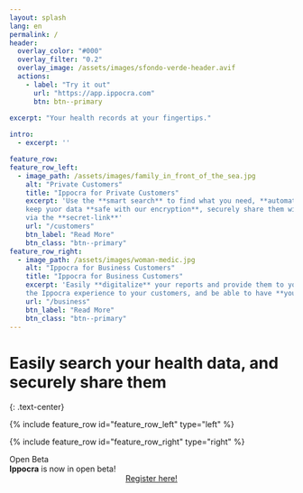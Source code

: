 ```yaml
---
layout: splash
lang: en
permalink: /
header:
  overlay_color: "#000"
  overlay_filter: "0.2"
  overlay_image: /assets/images/sfondo-verde-header.avif
  actions:
    - label: "Try it out"
      url: "https://app.ippocra.com"
      btn: btn--primary
  
excerpt: "Your health records at your fingertips."

intro: 
  - excerpt: ''

feature_row:
feature_row_left:
  - image_path: /assets/images/family_in_front_of_the_sea.jpg
    alt: "Private Customers"
    title: "Ippocra for Private Customers"
    excerpt: 'Use the **smart search** to find what you need, **automatically organize**,
    keep yuor data **safe with our encryption**, securely share them wiht medical professionals 
    via the **secret-link**'
    url: "/customers"
    btn_label: "Read More"
    btn_class: "btn--primary"
feature_row_right:
  - image_path: /assets/images/woman-medic.jpg
    alt: "Ippocra for Business Customers"
    title: "Ippocra for Business Customers"
    excerpt: 'Easily **digitalize** your reports and provide them to your customers securely via the **secret-link**. Provide
    the Ippocra experience to your customers, and be able to have **your info in front** of their eyes.'
    url: "/business"
    btn_label: "Read More"
    btn_class: "btn--primary"    
---
```

# Easily search your health data, and securely share them 
{: .text-center}


{% include feature_row id="feature_row_left" type="left" %}

{% include feature_row id="feature_row_right" type="right" %}

<!-- <div id="screenshots">
{% include feature_row id="feature_row_showcase" %}
</div> -->

<div id="hero-headline">
Open Beta
</div>


<div id="hero-paragraph">
<b>Ippocra</b> is now in open beta!
</div>

<center>
<a id="register-call" href="https://app.ippocra.com/register" class="btn btn--primary">Register here!</a>
</center>



